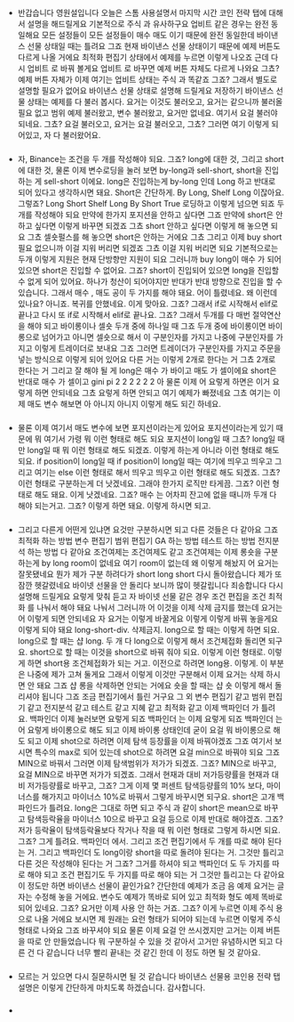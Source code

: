 
### 
- 반갑습니다 영원설입니다 오늘은  스톰 사용설명서  마지막 시간  코인 전략  탭에 대해서 설명을 해드릴게요 기본적으로  주식 과 유사하구요  업비트  같은 경우는 완전 동일해요 모든 설정들이 모든 설정들이  매수   매도  이기 때문에 완전 동일한데  바이낸스  선물 상태일 때는 틀려요 그죠 현재  바이낸스  선물 상태이기 때문에 예제 버튼도 다르게 나올 거에요  최적화  편집기 상태에서 예제를 누르면 이렇게 나오죠 근데 다시  업비트 로 바꿔 볼게요  업비트 로 바꾸면 예제 버튼 자체도 다르게 나와요 그쵸? 예제 버튼 자체가 이제 여기는  업비트  상태는  주식 과 똑같죠 그죠? 그래서 별도로 설명할 필요가 없어요  바이낸스  선물 상태로 설명해 드릴게요 저장하기  바이낸스  선물 상태는 예제를 다 불러 봅시다. 요거는 이것도 불러오고, 요거는 같으니까 불러올 필요 없고 범위 예제 불러왔고, 변수 불러왔고, 요거만 없네요. 여기서 요걸 불러야 되네요.    그쵸? 요걸 불러오고, 요거는 요걸 불러오고, 그쵸? 그러면 여기 이렇게 되어있고, 자 다 불러왔어요.  
### 
- 자, Binance는 조건을 두 개를 작성해야 되요. 그죠? long에 대한 것, 그리고 short에 대한 것, 물론 이제 변수로딩을 눌러 보면 by-long과 sell-short, short을 진입하는 게 sell-short 이에요. long은 진입하는게 by-long 인데 Long 하고 반대로 되어 있다고 생각하시면 돼요.    Short은 간단하게. By Long, Shelf Long 이잖아요. 그렇죠? Long Short Shelf Long By Short True 로딩하고 이렇게 넘으면 되죠 두 개를 작성해야 되요 만약에 한가지 포지션을 안하고 싶다면 그죠 만약에 short은 안하고 싶다면 이렇게 바꾸면 되겠죠 그쵸 short 안하고 싶다면 이렇게 해 놓으면 되요 그쵸 셀숏펄스를 해 놓으면 short은 안하는 거에요 그쵸 그리고 이제 buy short 필요 없으니까 이걸 지워 버리면 되겠죠 그쵸 이걸 지워 버리면 되요 기본적으로는 두개 이렇게 지원은 현재 단방향만 지원이 되요 그러니까 buy long이  매수 가 되어 있으면 short은 진입할 수 없어요.    그죠? short이 진입되어 있으면 long을 진입할 수 없게 되어 있어요. 하나가 청산이 되어야지만 반대가 반대 방향으로 진입을 할 수 있습니다. 그래서  매수 ,  매도  공이 두 가지를 해야 돼요.    어이 틀렸네요. 왜 이런데 있나요? 아니죠. 복귀를 안했네요.    이게 맞아요. 그죠? 그래서 if로 시작해서 elif로 끝나고 다시 또 if로 시작해서 elif로 끝나요. 그죠? 그래서 두개를 다 매번 절약연산을 해야 되고 바이롱이나 셀숏 두개 중에 하나일 때 그죠 두개 중에 바이롱이면 바이롱으로 넘어가고 아니면 셀숏으로 해서 이 구분인자를 가지고 나중에 구분인자를 가지고 이렇게 트레이더로 보내요 그죠 그러면 트레이더가 구분인자를 가지고 주문을 넣는 방식으로 이렇게 되어 있어요 다른 거는 이렇게 2개로 한다는 거 그쵸 2개로 한다는 거 그리고 잘 해야 될 게 long은  매수 가 바이고  매도 가 셀이에요 short은 반대로  매수 가 셀이고 gini pi 2 2 2 2 2 2 아 물론 이제 어 요렇게 하면은 이거 요렇게 하면 안되네요 그쵸 요렇게 하면 안되고 여기 예제가 빠졌네요 그쵸 여기는 이제  매도  변수 해보면 아 아니지 아니지 이렇게 해도 되긴 하네요.  
### 
- 물론 이제 여기서  매도 변수에 보면 포지션이라는게 있어요 포지션이라는게 있기 때문에 뭐 여기서 가령 뭐 이런 형태로 해도 되요 포지션이 long일 때 그쵸? long일 때 만 long일 때 뭐 이런 형태로 해도 되겠죠. 이렇게 하는게 아니라 이런 형태로 해도 되요. if position이 long일 때 if position이 long일 때는 여기에 띄우고 띄우고 그리고 여기는 else 이런 형태로 해서 띄우고 띄우고 이런 형태로 해도 되겠죠.    그쵸? 이런 형태로 구분하는게 더 낫겠네요. 그래야 한가지 로직만 타게끔. 그죠? 이런 형태로 해도 돼요.    이게 낫겠네요. 그죠?  매수 는 어차피 잔고에 없을 때니까 두개 다 해야 되는거고. 그죠? 이렇게 하면 돼요.    이렇게 하시면 되고.  
### 
- 그리고 다른게 어떤게 있냐면 요것만 구분하시면 되고 다른 것들은 다 같아요 그죠  최적화 하는 방법  변수 편집기  범위 편집기 GA 하는 방법 테스트 하는 방법 전지분석 하는 방법 다 같아요 조건여제는 조건여제도 같고 조건여제는 이제 롱숏을 구분하는게 by long room이 없네요 여기 room이 없는데 왜 이렇게 해놨지 어 요거는 잘못됐네요 뭔가 제가 구분 하려다가 short long short 다시 돌아왔습니다 제가 또 잠깐 헷갈렸네요 바이넷 선물을 안 돌리다 보니까 많이 헷갈립니다 죄송합니다 다시 설명해 드릴게요 요렇게 맞춰 듣고 자 바이넷 선물 같은 경우 조건 편집을 조건  최적화 를 나눠서 해야 돼요 나눠서 그러니까 어 이것을 이제 삭제 금지를 했는데 요거는 어 이렇게 되면 안되네요 자 요거는 이렇게 바꿀게요 이렇게 이렇게 바꿔 놓을게요 이렇게 되야 돼요 long-short-div. 삭제금지. long으로 할 때는 이렇게 하면 되요.    long으로 할 때는 샵 long. 두 개 다 long으로 이렇게 해서 조건체접화 돌리면 되구요. short으로 할 때는 이것을 short으로 바꿔 줘야 되요.    이렇게 이런 형태로. 이렇게 하면 short용 조건체접화가 되는 거고. 이전으로 하려면 long용.    이렇게. 이 부분은 나중에 제가 고쳐 둘게요 그래서 이렇게 이것만 구분해서 이제 요거는 삭제 하시면 안 돼요 그죠 샵 롱을 삭제하면 안되는 거에요 숏을 할 때는 샵 숏 이렇게 해서 돌리셔야 됩니다 그죠 조금 편집기에서 틀린 거구요 그 외  변수 편집기  같고 범위 편집기 같고 전지분석 같고 테스트 같고 지혜 같고  최적화  같고 이제  백파인더 가 틀려요.  백파인더  이제 눌러보면 요렇게 되죠  백파인더 는 이제 요렇게 되죠  백파인더 는 어 요렇게 바이롱으로 해도 되고 이제 바이롱 상태인데 굳이 요걸 뭐 바이롱으로 해도 되고 이제 shot으로 하려면 이제 탐색 등장률을 이제 바꿔야겠죠 그죠 여기서 보시면 특수의 max로 되어 있는데 shot으로 하려면 요걸 min으로 바꿔야 되요 그죠 MIN으로 바꿔서 그러면 이제 탐색범위가 저가가 되겠죠.    그죠? MIN으로 바꾸고, 요걸 MIN으로 바꾸면 저가가 되겠죠. 그래서 현재과 대비 저가등량률을 현재과 대비 저가등량률로 바꾸고, 그죠? 그게 이제 몇 퍼센트 탐색등량률의 10% 보다, 마이너스를 해가지고 마이너스 10%로 바꿔서 그렇게 바꾸시면 되구요. short은 고개 백파인드가 틀려요.    long은 그대로 하면 되고  주식 과 같이 short은 mean으로 바꾸고 탐색등락율을 마이너스 10으로 바꾸고 요걸 등으로 이제 반대로 해야겠죠. 그죠? 저가 등락율이 탐색등락율보다 작거나 작을 때 뭐 이런 형태로 그렇게 하시면 되요. 그죠? 그게 틀려요.    백파인더 에서. 그리고 조건 편집기에서 두 개를 따로 해야 된다는 거. 그리고  백파인더 도 long이랑 short을 따로 돌려야 된다는 거.    그것만 틀리고 다른 것은 작성해야 된다는 거 그죠? 그거를 하셔야 되고  백파인더 도 두 가지를 따로 해야 되고 조건 편집기도 두 가지를 따로 해야 되는 거 그것만 틀리고는 다 같아요 이 정도만 하면  바이낸스  선물이 끝인가요? 간단한데 예제가 조금 음 예제 요거는 글자는 수정해 놓을 거에요. 변수도 예제가 똑바로 되어 있고  최적화 형도 예제 똑바로 되어 있네요. 그죠? 요거만 이제 사용 안 하는 거죠.    그죠? 이게 누르면 이제  주식  용으로 나올 거에요 보시면 제 원래는 요런 형태가 되어야 되는데 누르면 이렇게  주식  형태로 나와요 그죠 바꾸셔야 되요 물론 이제 요걸 안 쓰시겠지만 고거는 이제 버튼을 따로 안 만들었습니다 뭐 구분하실 수 있을 것 같아서 고거만 유념하시면 되고 다른 건 다 같습니다 너무 빨리 끝내는 것 같긴 한데 이 정도 하면 될 것 같아요.  
### 
- 모르는 거 있으면 다시 질문하시면 될 것 같습니다  바이낸스  선물용 코인용 전략 탭 설명은 이렇게 간단하게 마치도록 하겠습니다. 감사합니다.  
### 
- 
